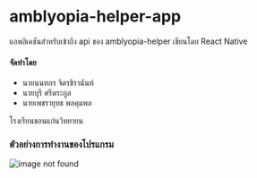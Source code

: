 
# amblyopia-helper-app
แอพลิเคชันสำหรับเข้าถึง api ของ amblyopia-helper เขียนโดย React Native
#### จัดทำโดย
-   นายนนทกร จิตรชิรานันท์
-   นายบุรี ศรีตระกูล
-   นายเพชรายุทธ พลคุมพล
 

โรงเรียนขอนแก่นวิทยายน

### ตัวอย่างการทำงานของโปรแกรม
![image not found](https://i.imgur.com/nZcweC3.png)
